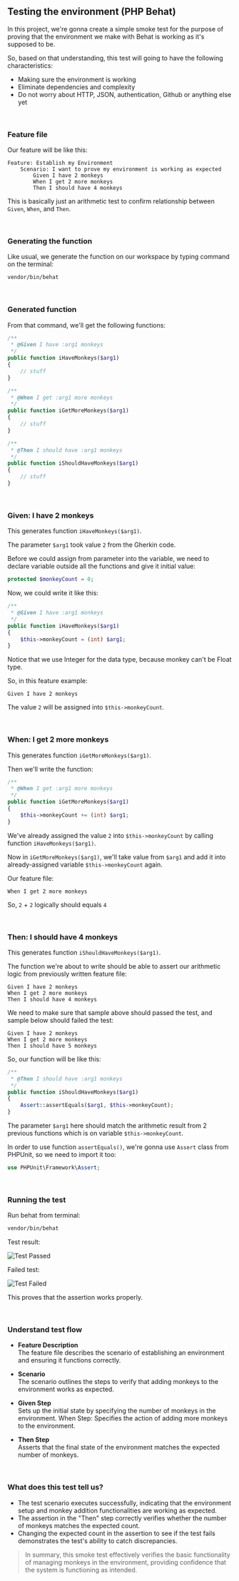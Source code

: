 ## Testing the environment (PHP Behat)

In this project, we're gonna create a simple smoke test for the purpose of proving that the environment we make with Behat is working as it's supposed to be.

So, based on that understanding, this test will going to have the following characteristics:

- Making sure the environment is working
- Eliminate dependencies and complexity
- Do not worry about HTTP, JSON, authentication, Github or anything else yet

<br>

### Feature file

Our feature will be like this:

```gherkin
Feature: Establish my Environment
	Scenario: I want to prove my environment is working as expected
		Given I have 2 monkeys
		When I get 2 more monkeys
		Then I should have 4 monkeys
```

This is basically just an arithmetic test to confirm relationship between `Given`, `When`, and `Then`.

<br>

### Generating the function

Like usual, we generate the function on our workspace by typing command on the terminal:

```bash
vendor/bin/behat
```

<br>

### Generated function

From that command, we'll get the following functions:

```php
/**
 * @Given I have :arg1 monkeys
 */
public function iHaveMonkeys($arg1)
{
    // stuff
}

/**
 * @When I get :arg1 more monkeys
 */
public function iGetMoreMonkeys($arg1)
{
    // stuff
}

/**
 * @Then I should have :arg1 monkeys
 */
public function iShouldHaveMonkeys($arg1)
{
    // stuff
}
```

<br>

### Given: I have 2 monkeys

This generates function `iHaveMonkeys($arg1)`.

The parameter `$arg1` took value `2` from the Gherkin code.

Before we could assign from parameter into the variable, we need to declare variable outside all the functions and give it initial value:

```php
protected $monkeyCount = 0;
```

Now, we could write it like this:

```php
/**
 * @Given I have :arg1 monkeys
 */
public function iHaveMonkeys($arg1)
{
    $this->monkeyCount = (int) $arg1;
}
```

Notice that we use Integer for the data type, because monkey can't be Float type.

So, in this feature example:

```gherkin
Given I have 2 monkeys
```

The value `2` will be assigned into `$this->monkeyCount`.

<br>

### When: I get 2 more monkeys

This generates function `iGetMoreMonkeys($arg1)`.

Then we'll write the function:

```php
/**
 * @When I get :arg1 more monkeys
 */
public function iGetMoreMonkeys($arg1)
{
    $this->monkeyCount += (int) $arg1;
}
```

We've already assigned the value `2` into `$this->monkeyCount` by calling function `iHaveMonkeys($arg1)`.

Now in `iGetMoreMonkeys($arg1)`, we'll take value from `$arg1` and add it into already-assigned variable `$this->monkeyCount` again.

Our feature file:

```gherkin
When I get 2 more monkeys
```

So, `2` + `2` logically should equals `4`

<br>

### Then: I should have 4 monkeys

This generates function `iShouldHaveMonkeys($arg1)`.

The function we're about to write should be able to assert our arithmetic logic from previously written feature file:

```gherkin
Given I have 2 monkeys
When I get 2 more monkeys
Then I should have 4 monkeys
```

We need to make sure that sample above should passed the test, and sample below should failed the test:

```gherkin
Given I have 2 monkeys
When I get 2 more monkeys
Then I should have 5 monkeys
```

So, our function will be like this:

```php
/**
 * @Then I should have :arg1 monkeys
 */
public function iShouldHaveMonkeys($arg1)
{
    Assert::assertEquals($arg1, $this->monkeyCount);
}
```

The parameter `$arg1` here should match the arithmetic result from 2 previous functions which is on variable `$this->monkeyCount`.

In order to use function `assertEquals()`, we're gonna use `Assert` class from PHPUnit, so we need to import it too:

```php
use PHPUnit\Framework\Assert;
```

<br>

### Running the test

Run behat from terminal:

```bash
vendor/bin/behat
```

Test result:

![Test Passed](passed-test.png)

Failed test:

![Test Failed](failed-test.png)

This proves that the assertion works properly.

<br>

### Understand test flow

- **Feature Description** <br> The feature file describes the scenario of establishing an environment and ensuring it functions correctly.

- **Scenario** <br> The scenario outlines the steps to verify that adding monkeys to the environment works as expected.

- **Given Step** <br> Sets up the initial state by specifying the number of monkeys in the environment.
  When Step: Specifies the action of adding more monkeys to the environment.

- **Then Step** <br> Asserts that the final state of the environment matches the expected number of monkeys.

<br>

### What does this test tell us?

- The test scenario executes successfully, indicating that the environment setup and monkey addition functionalities are working as expected.
- The assertion in the "Then" step correctly verifies whether the number of monkeys matches the expected count.
- Changing the expected count in the assertion to see if the test fails demonstrates the test's ability to catch discrepancies.

> In summary, this smoke test effectively verifies the basic functionality of managing monkeys in the environment, providing confidence that the system is functioning as intended.
